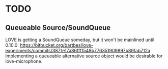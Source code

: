 # TODO

## Queueable Source/SoundQueue
LOVE is getting a SoundQueue someday, but it won't be mainlined until 0.10.0: https://bitbucket.org/bartbes/love-experiments/commits/3871e17a86fff1548b776351909897b89fab712a
Implementing a queueable alternative source object would be desirable for love-microphone.